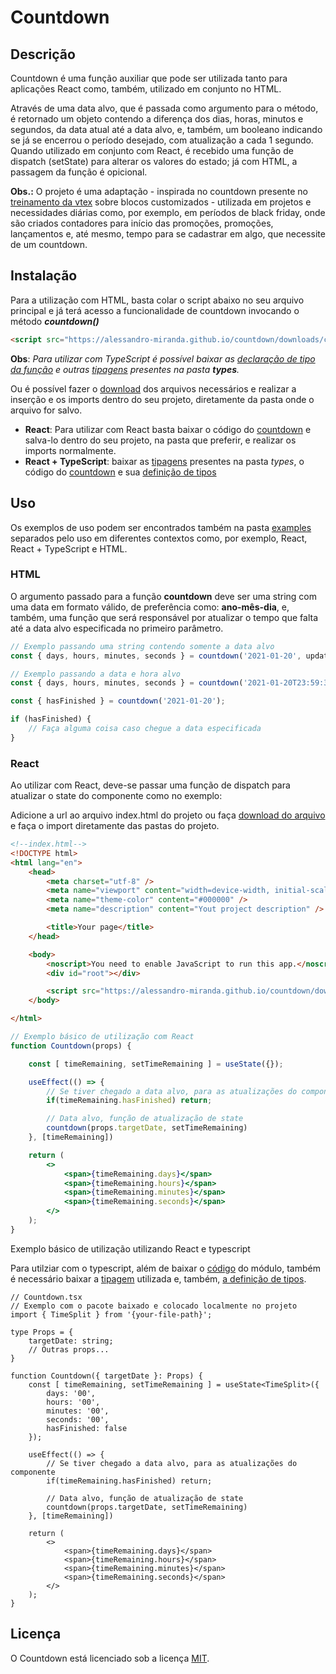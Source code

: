 # Countdown

## Descrição

Countdown é uma função auxiliar que pode ser utilizada tanto para aplicações React como, também, utilizado em conjunto no HTML.

Através de uma data alvo, que é passada como argumento para o método, é retornado um objeto contendo a diferença dos dias, horas, minutos e segundos, da data atual até a data alvo, e, também, um booleano indicando se já se encerrou o período desejado, com atualização a cada 1 segundo. Quando utilizado em conjunto com React, é recebido uma função de dispatch (setState) para alterar os valores do estado; já com HTML, a passagem da função é opicional.

__Obs.:__ O projeto é uma adaptação - inspirada no countdown presente no [treinamento da vtex](https://github.com/vtex-trainings/store-block-template) sobre blocos customizados - utilizada em projetos e necessidades diárias como, por exemplo, em períodos de black friday, onde são criados contadores para início das promoções, promoções, lançamentos e, até mesmo, tempo para se cadastrar em algo, que necessite de um countdown.

## Instalação

Para a utilização com HTML, basta colar o script abaixo no seu arquivo principal e já terá acesso a funcionalidade de countdown invocando o método ***countdown()***

```html
<script src="https://alessandro-miranda.github.io/countdown/downloads/countdown.browser.js" type="text/javascript"></script>
```

**Obs**: *Para utilizar com TypeScript é possível baixar as [declaração de tipo da função](https://github.com/Alessandro-Miranda/countdown/blob/main/downloads/countdown.d.ts) e outras [tipagens](https://github.com/Alessandro-Miranda/countdown/tree/main/downloads) presentes na pasta __types__.*

Ou é possível fazer o [download](https://github.com/Alessandro-Miranda/countdown/tree/main/downloads) dos arquivos necessários e realizar a inserção e os imports dentro do seu projeto, diretamente da pasta onde o arquivo for salvo.

- **React**: Para utilizar com React basta baixar o código do [countdown](https://github.com/Alessandro-Miranda/countdown/blob/main/downloads/countdown.js) e salva-lo dentro do seu projeto, na pasta que preferir, e realizar os imports normalmente. 
- **React + TypeScript**: baixar as [tipagens](https://github.com/Alessandro-Miranda/countdown/tree/main/downloads) presentes na pasta _types_, o código do [countdown](https://github.com/Alessandro-Miranda/countdown/blob/main/downloads/countdown.js) e sua [definição de tipos](https://github.com/Alessandro-Miranda/countdown/blob/main/downloads/countdown.d.ts)

## Uso

Os exemplos de uso podem ser encontrados também na pasta [examples](https://github.com/Alessandro-Miranda/countdown/tree/main/examples) separados pelo uso em diferentes contextos como, por exemplo, React, React + TypeScript e HTML.

### HTML

O argumento passado para a função **countdown** deve ser uma string com uma data em formato válido, de preferência como: **ano-mês-dia**, e, também, uma função que será responsável por atualizar o tempo que falta até a data alvo especificada no primeiro parâmetro.

```js
// Exemplo passando uma string contendo somente a data alvo
const { days, hours, minutes, seconds } = countdown('2021-01-20', updateTimeRemaining);

// Exemplo passando a data e hora alvo
const { days, hours, minutes, seconds } = countdown('2021-01-20T23:59:30', updateTimeRemaining);

const { hasFinished } = countdown('2021-01-20');

if (hasFinished) {
    // Faça alguma coisa caso chegue a data especificada
}
```

### React

Ao utilizar com React, deve-se passar uma função de dispatch para atualizar o state do componente como no exemplo:

Adicione a url ao arquivo index.html do projeto ou faça [download do arquivo](https://github.com/Alessandro-Miranda/countdown/blob/main/downloads/countdown.js) e faça o import diretamente das pastas do projeto.

```html
<!--index.html-->
<!DOCTYPE html>
<html lang="en">
    <head>
        <meta charset="utf-8" />
        <meta name="viewport" content="width=device-width, initial-scale=1" />
        <meta name="theme-color" content="#000000" />
        <meta name="description" content="Yout project description" />

        <title>Your page</title>
    </head>

    <body>
        <noscript>You need to enable JavaScript to run this app.</noscript>
        <div id="root"></div>

        <script src="https://alessandro-miranda.github.io/countdown/downloads/countdown.browser.js" type="text/javascript"></script>
    </body>

</html>
```

```jsx
// Exemplo básico de utilização com React
function Countdown(props) {

    const [ timeRemaining, setTimeRemaining ] = useState({});

    useEffect(() => {
        // Se tiver chegado a data alvo, para as atualizações do componente 
        if(timeRemaining.hasFinished) return;

        // Data alvo, função de atualização de state
        countdown(props.targetDate, setTimeRemaining)
    }, [timeRemaining])

    return (
        <>
            <span>{timeRemaining.days}</span>
            <span>{timeRemaining.hours}</span>
            <span>{timeRemaining.minutes}</span>
            <span>{timeRemaining.seconds}</span>
        </>
    );
}
```

Exemplo básico de utilização utilizando React e typescript

Para utilziar com o typescript, além de baixar o [código](https://github.com/Alessandro-Miranda/countdown/blob/main/downloads/countdown.js) do módulo, também é necessário baixar a [tipagem](https://github.com/Alessandro-Miranda/countdown/tree/main/downloads/types) utilizada e, também, [a definição de tipos](https://github.com/Alessandro-Miranda/countdown/blob/main/downloads/countdown.d.ts).

```tsx
// Countdown.tsx
// Exemplo com o pacote baixado e colocado localmente no projeto
import { TimeSplit } from '{your-file-path}';

type Props = {
    targetDate: string;
    // Outras props...
}

function Countdown({ targetDate }: Props) {
    const [ timeRemaining, setTimeRemaining ] = useState<TimeSplit>({
        days: '00',
        hours: '00',
        minutes: '00',
        seconds: '00',
        hasFinished: false
    });

    useEffect(() => {
        // Se tiver chegado a data alvo, para as atualizações do componente 
        if(timeRemaining.hasFinished) return;

        // Data alvo, função de atualização de state
        countdown(props.targetDate, setTimeRemaining)
    }, [timeRemaining])

    return (
        <>
            <span>{timeRemaining.days}</span>
            <span>{timeRemaining.hours}</span>
            <span>{timeRemaining.minutes}</span>
            <span>{timeRemaining.seconds}</span>
        </>
    );
}
```

## Licença

O Countdown está licenciado sob a licença [MIT](https://github.com/Alessandro-Miranda/countdown/blob/main/LICENSE.md).
